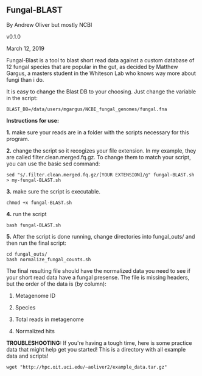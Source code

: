## Fungal-BLAST

By Andrew Oliver but mostly NCBI

v0.1.0

March 12, 2019

Fungal-Blast is a tool to blast short read data against a custom database of 12 fungal species that are popular in the gut, as decided by Matthew Gargus, a masters student in the Whiteson Lab who knows way more about fungi than i do.

It is easy to change the Blast DB to your choosing. Just change the variable in the script:

```{bash}
BLAST_DB=/data/users/mgargus/NCBI_fungal_genomes/fungal.fna
```
**Instructions for use:**

**1.** make sure your reads are in a folder with the scripts
necessary for this program.

**2.** change the script so it recogizes your file extension. In my example, they are called filter.clean.merged.fq.gz. To change them to match your script, you can use the basic sed command:

```{bash}
sed "s/.filter.clean.merged.fq.gz/[YOUR EXTENSION]/g" fungal-BLAST.sh > my-fungal-BLAST.sh
```

**3.** make sure the script is executable.

```{bash}
chmod +x fungal-BLAST.sh
```

**4.** run the script

```{bash}
bash fungal-BLAST.sh
```

**5.** After the script is done running, change directories into fungal_outs/ and then run the final script:

```{bash}
cd fungal_outs/
bash normalize_fungal_counts.sh
```

The final resulting file should have the normalized data you need to see if your short read data have a fungal presense. The file is missing headers, but the order of the data is (by column):

1. Metagenome ID

2. Species 

3. Total reads in metagenome

4. Normalized hits

**TROUBLESHOOTING:** If you're having a tough time, here is some practice data that might help get you started! This is a directory with all example data and scripts!

```{bash}
wget "http://hpc.oit.uci.edu/~aoliver2/example_data.tar.gz"
```
